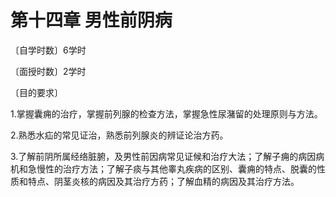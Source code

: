 # 第十四章 男性前阴病

〔自学时数〕6学时

〔面授时数〕2学时

〔目的要求〕

1.掌握囊痈的治疗，掌握前列腺的检查方法，掌握急性尿潴留的处理原则与方法。

2.熟悉水疝的常见证治，熟悉前列腺炎的辨证论治方药。

3.了解前阴所属经络脏腑，及男性前因病常见证候和治疗大法；了解子痈的病因病机和急慢性的治疗方法；了解子痰与其他睾丸疾病的区别、囊痈的特点、脱囊的性质和特点、阴茎炎核的病因及其治疗方药；了解血精的病因及其治疗方法。
